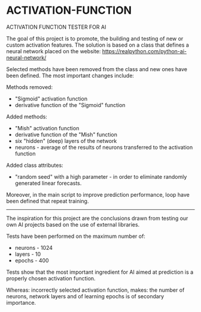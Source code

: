 # ACTIVATION-FUNCTION
ACTIVATION FUNCTION TESTER FOR AI


The goal of this project is to promote, the building and testing of new or custom activation features.
The solution is based on a class that defines a neural network placed on the website: https://realpython.com/python-ai-neural-network/   


Selected methods have been removed from the class and new ones have been defined. The most important changes include:

Methods removed:
* "Sigmoid" activation function
* derivative function of the "Sigmoid" function

Added methods:
* "Mish" activation function
* derivative function of the "Mish" function
* six "hidden" (deep) layers of the network
* neurons - average of the results of neurons transferred to the activation function

Added class attributes:
* "random seed" with a high parameter - in order to eliminate randomly generated linear forecasts. 

Moreover, in the main script to improve prediction performance, loop have been defined that repeat training.


***


The inspiration for this project are the conclusions drawn from testing our own AI projects based on the use of external libraries.

Tests have been performed on the maximum number of:
* neurons - 1024
* layers - 10 
* epochs - 400

Tests show that the most important ingredient for AI aimed at prediction is a properly chosen activation function.

Whereas: incorrectly selected activation function, makes:
the number of neurons, network layers  and of learning epochs is of secondary importance.

